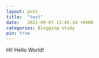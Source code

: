 ```yaml
---
layout: post
title:  "test"
date:   2022-09-07 13:45:34 +0900
categories: Blogging study
pin: true
---
```

Hi! Hello World!